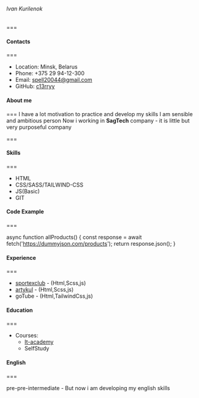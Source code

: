 ###### Ivan Kurilenok
===
#### Contacts

===
* Location: Minsk, Belarus
* Phone: +375 29 94-12-300
* Email: spell20044@gmail.com
* GitHub: [c13rryy](https://github.com/c13rryy)

#### About me

===
I have a lot motivation to practice and develop my skills 
I am sensible and ambitious person
Now i working in __SagTech__ company - it is  little but very purposeful company

===

#### Skills

===

* HTML
* CSS/SASS/TAILWIND-CSS
* JS(Basic)
* GIT

#### Code Example

===

 async function allProducts() {
    const response = await fetch('https://dummyjson.com/products');
    return response.json();
}


#### Experience

===

* [sportexclub](https://partners.sportexclub.com/) - (Html,Scss,js)
* [artykul](https://artykul.by/) - (Html,Scss,js)
* goTube - (Html,TailwindCss,js)


#### Education

===

* Courses: 
     + [It-academy](https://www.it-academy.by/)
     + SelfStudy

#### English 

===

pre-pre-intermediate - But now i am developing my english skills 
